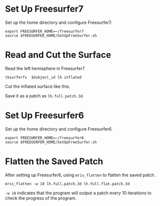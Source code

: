 ﻿# Set Up Freesurfer7 
Set up the home directory and configure Freesurfer7.
```
export FREESURFER_HOME=~/freesurfer7
source $FREEUSRFER_HOME/SetUpFreeSurfer.sh
```

# Read and Cut the Surface
Read the left hemisphere in Freesurfer7
```
tksurferfv  $Subject_id lh inflated
```
Cut the inflated surface like this.

Save it as a patch as `lh.full.patch.3d`.
# Set Up Freesurfer6
Set up the home directory and configure Freesurfer6.
```
export FREESURFER_HOME=~/freesurfer6
source $FREEUSRFER_HOME/SetUpFreeSurfer.sh
```
# Flatten the Saved Patch
After setting up Freesurfer6, using `mris_flatten` to flatten the saved patch.
```
mris_flatten -w 10 lh.full.patch.3d lh.full.flat.patch.3d
```
`-w 10` indicates that the program will output a patch every 10 iterations to check the progress of the program.



